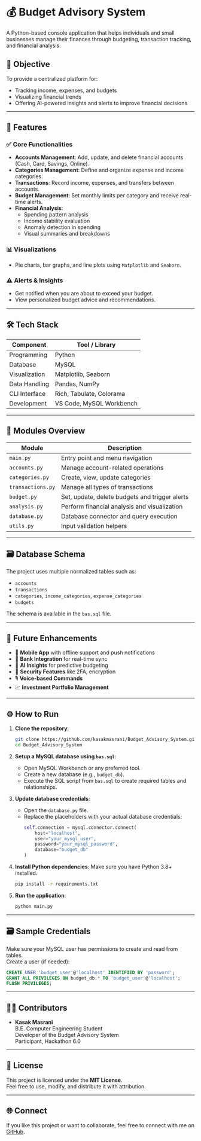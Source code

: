 # 💰 Budget Advisory System

A Python-based console application that helps individuals and small businesses manage their finances through budgeting, transaction tracking, and financial analysis.

## 🎯 Objective

To provide a centralized platform for:
- Tracking income, expenses, and budgets
- Visualizing financial trends
- Offering AI-powered insights and alerts to improve financial decisions

---

## 🧩 Features

### ✅ Core Functionalities
- **Accounts Management**: Add, update, and delete financial accounts (Cash, Card, Savings, Online).
- **Categories Management**: Define and organize expense and income categories.
- **Transactions**: Record income, expenses, and transfers between accounts.
- **Budget Management**: Set monthly limits per category and receive real-time alerts.
- **Financial Analysis**:
  - Spending pattern analysis
  - Income stability evaluation
  - Anomaly detection in spending
  - Visual summaries and breakdowns

### 📊 Visualizations
- Pie charts, bar graphs, and line plots using `Matplotlib` and `Seaborn`.

### ⚠️ Alerts & Insights
- Get notified when you are about to exceed your budget.
- View personalized budget advice and recommendations.

---

## 🛠️ Tech Stack

| Component      | Tool / Library                  |
|----------------|----------------------------------|
| Programming    | Python                          |
| Database       | MySQL                           |
| Visualization  | Matplotlib, Seaborn             |
| Data Handling  | Pandas, NumPy                   |
| CLI Interface  | Rich, Tabulate, Colorama        |
| Development    | VS Code, MySQL Workbench        |

---

## 📁 Modules Overview

| Module          | Description |
|-----------------|-------------|
| `main.py`       | Entry point and menu navigation |
| `accounts.py`   | Manage account-related operations |
| `categories.py` | Create, view, update categories |
| `transactions.py`| Manage all types of transactions |
| `budget.py`     | Set, update, delete budgets and trigger alerts |
| `analysis.py`   | Perform financial analysis and visualization |
| `database.py`   | Database connector and query execution |
| `utils.py`      | Input validation helpers |

---

## 🗃️ Database Schema

The project uses multiple normalized tables such as:
- `accounts`
- `transactions`
- `categories`, `income_categories`, `expense_categories`
- `budgets`

The schema is available in the `bas.sql` file.

---

## 🚀 Future Enhancements

- 📱 **Mobile App** with offline support and push notifications
- 🏦 **Bank Integration** for real-time sync
- 🤖 **AI Insights** for predictive budgeting
- 🔐 **Security Features** like 2FA, encryption
- 🎙️ **Voice-based Commands**
- 📈 **Investment Portfolio Management**

---

## ⚙️ How to Run

1. **Clone the repository**:
   ```bash
   git clone https://github.com/kasakmasrani/Budget_Advisory_System.git
   cd Budget_Advisory_System
   ```

2. **Setup a MySQL database using `bas.sql`**:
   - Open MySQL Workbench or any preferred tool.
   - Create a new database (e.g., `budget_db`).
   - Execute the SQL script from `bas.sql` to create required tables and relationships.

3. **Update database credentials**:
   - Open the `database.py` file.
   - Replace the placeholders with your actual database credentials:
     ```python
     self.connection = mysql.connector.connect(
         host="localhost",
         user="your_mysql_user",
         password="your_mysql_password",
         database="budget_db"
     )
     ```

4. **Install Python dependencies**:
   Make sure you have Python 3.8+ installed.
   ```bash
   pip install -r requirements.txt
   ```

5. **Run the application**:
   ```bash
   python main.py
   ```

---

## 🗃️ Sample Credentials

Make sure your MySQL user has permissions to create and read from tables.  
Create a user (if needed):

```sql
CREATE USER 'budget_user'@'localhost' IDENTIFIED BY 'password';
GRANT ALL PRIVILEGES ON budget_db.* TO 'budget_user'@'localhost';
FLUSH PRIVILEGES;
```

---

## 👩‍💻 Contributors

- **Kasak Masrani**  
  B.E. Computer Engineering Student  
  Developer of the Budget Advisory System  
  Participant, Hackathon 6.0

---

## 📜 License

This project is licensed under the **MIT License**.  
Feel free to use, modify, and distribute it with attribution.

---

## 🌐 Connect

If you like this project or want to collaborate, feel free to connect with me on [GitHub](https://github.com/kasakmasrani).
